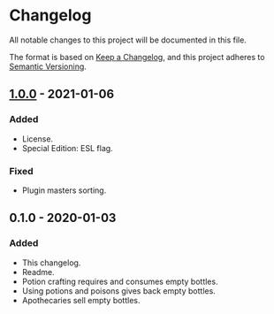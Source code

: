 # Changelog

All notable changes to this project will be documented in this file.

The format is based on [Keep a Changelog], and this project adheres to
[Semantic Versioning].

## [1.0.0] - 2021-01-06

### Added
- License.
- Special Edition: ESL flag.

### Fixed
- Plugin masters sorting.

## 0.1.0 - 2020-01-03

### Added
- This changelog.
- Readme.
- Potion crafting requires and consumes empty bottles.
- Using potions and poisons gives back empty bottles.
- Apothecaries sell empty bottles.


[Keep a Changelog]: https://keepachangelog.com/en/1.0.0/
[Semantic Versioning]: https://semver.org/spec/v2.0.0.html
[1.0.0]: https://github.com/pragasette/alchemy-requires-bottles-redux/releases/tag/v1.0.0
